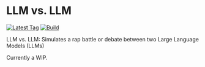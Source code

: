 # LLM vs. LLM

[![Latest Tag](https://img.shields.io/github/v/tag/dylanhogg/llmvsllm)](https://github.com/dylanhogg/llmvsllm/tags)
[![Build](https://github.com/dylanhogg/llmvsllm/workflows/build/badge.svg)](https://github.com/dylanhogg/llmvsllm/actions/workflows/python-poetry-app.yml)

LLM vs. LLM: Simulates a rap battle or debate between two Large Language Models (LLMs)

Currently a WIP.

